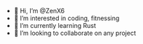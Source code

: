 - 👋 Hi, I’m @ZenX6
- 👀 I’m interested in coding, fitnessing
- 🌱 I’m currently learning Rust
- 💞️ I’m looking to collaborate on any project 


<!---
ZenX6/ZenX6 is a ✨ special ✨ repository because its `README.md` (this file) appears on your GitHub profile.
You can click the Preview link to take a look at your changes.
--->

